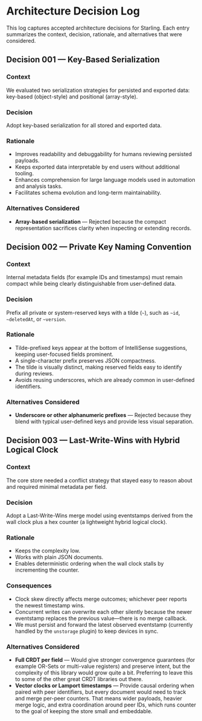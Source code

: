 # Architecture Decision Log

This log captures accepted architecture decisions for Starling. Each entry summarizes the context, decision, rationale, and alternatives that were considered.

## Decision 001 — Key-Based Serialization

### Context
We evaluated two serialization strategies for persisted and exported data: key-based (object-style) and positional (array-style).

### Decision
Adopt key-based serialization for all stored and exported data.

### Rationale
- Improves readability and debuggability for humans reviewing persisted payloads.
- Keeps exported data interpretable by end users without additional tooling.
- Enhances comprehension for large language models used in automation and analysis tasks.
- Facilitates schema evolution and long-term maintainability.

### Alternatives Considered
- **Array-based serialization** — Rejected because the compact representation sacrifices clarity when inspecting or extending records.

## Decision 002 — Private Key Naming Convention

### Context
Internal metadata fields (for example IDs and timestamps) must remain compact while being clearly distinguishable from user-defined data.

### Decision
Prefix all private or system-reserved keys with a tilde (`~`), such as `~id`, `~deletedAt`, or `~version`.

### Rationale
- Tilde-prefixed keys appear at the bottom of IntelliSense suggestions, keeping user-focused fields prominent.
- A single-character prefix preserves JSON compactness.
- The tilde is visually distinct, making reserved fields easy to identify during reviews.
- Avoids reusing underscores, which are already common in user-defined identifiers.

### Alternatives Considered
- **Underscore or other alphanumeric prefixes** — Rejected because they blend with typical user-defined keys and provide less visual separation.

## Decision 003 — Last-Write-Wins with Hybrid Logical Clock

### Context
The core store needed a conflict strategy that stayed easy to reason about and required minimal metadata per field.

### Decision
Adopt a Last-Write-Wins merge model using eventstamps derived from the wall clock plus a hex counter (a lightweight hybrid logical clock).

### Rationale
- Keeps the complexity low.
- Works with plain JSON documents.
- Enables deterministic ordering when the wall clock stalls by incrementing the counter.

### Consequences
- Clock skew directly affects merge outcomes; whichever peer reports the newest timestamp wins.
- Concurrent writes can overwrite each other silently because the newer eventstamp  replaces the previous value—there is no merge callback.
- We must persist and forward the latest observed eventstamp (currently handled by the `unstorage` plugin) to keep devices in sync.

### Alternatives Considered
- **Full CRDT per field** — Would give stronger convergence guarantees (for example OR-Sets or multi-value registers) and preserve intent, but the complexity of this library would grow quite a bit. Preferring to leave this to some of the other great CRDT libraries out there.
- **Vector clocks or Lamport timestamps** — Provide causal ordering when paired with peer identifiers, but every document would need to track and merge per-peer counters. That means wider payloads, heavier merge logic, and extra coordination around peer IDs, which runs counter to the goal of keeping the store small and embeddable.

